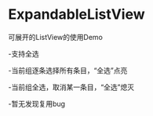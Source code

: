 # ExpandableListView
可展开的ListView的使用Demo

-支持全选

-当前组逐条选择所有条目，“全选”点亮

-当前组全选，取消某一条目，“全选”熄灭

-暂无发现复用bug
